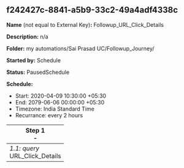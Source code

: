 ## f242427c-8841-a5b9-33c2-49a4adf4338c

**Name** (not equal to External Key)**:** Followup_URL_Click_Details

**Description:** n/a

**Folder:** my automations/Sai Prasad UC/Followup_Journey/

**Started by:** Schedule

**Status:** PausedSchedule

**Schedule:**

* Start: 2020-04-09 10:30:00 +05:30
* End: 2079-06-06 00:00:00 +05:30
* Timezone:  India Standard Time
* Recurrance: every 2 hours 

| Step 1<br>_-_ |
| --- |
| _1.1: query_<br>URL_Click_Details |
